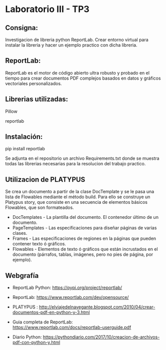 # Laboratorio III - TP3
## Consigna:
Investigacion de libreria python ReportLab. Crear entorno virtual para instalar la libreria y hacer un ejemplo practico con dicha libreria.

## ReportLab:
ReportLab es el motor de código abierto ultra robusto y probado en el tiempo para crear documentos PDF complejos basados en datos y gráficos vectoriales personalizados.

## Librerias utilizadas:
Pillow

reportlab

## Instalación:

pip install reportlab

Se adjunta en el repositorio un archivo Requirements.txt donde se muestra todas las librerias necesarias para la resolucion del trabajo practico.

## Utilizacion de PLATYPUS
Se crea un documento a partir de la clase DocTemplate y se le pasa una lista de Flowables mediante el método build. Para ello se construye un Platypus story, que consiste en una secuencia de elementos básicos Flowables, que son formateados.
- DocTemplates - La plantilla del documento. El contenedor último de un documento.
- PageTemplates - Las especificaciones para diseñar páginas de varias clases.
- Frames - Las especificaciones de regiones en la páginas que pueden contener texto ó gráficos.
- Flowables - Elementos de texto ó gráficos que están incrustados en el documento (párrafos, tablas, imágenes, pero no pies de página, por ejemplo).

## Webgrafía

- ReportLab Python:	https://pypi.org/project/reportlab/

- ReportLab: https://www.reportlab.com/dev/opensource/

- PLATYPUS : http://elviajedelnavegante.blogspot.com/2010/04/crear-documentos-pdf-en-python-y-3.html

- Guia completa de ReportLab: https://www.reportlab.com/docs/reportlab-userguide.pdf

- Diario Python: https://pythondiario.com/2017/10/creacion-de-archivos-pdf-con-python-y.html
